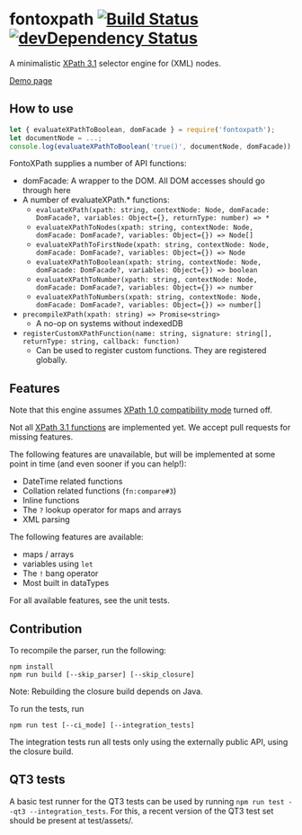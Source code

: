 # fontoxpath [![Build Status](https://travis-ci.org/FontoXML/fontoxpath.svg?branch=master)](https://travis-ci.org/FontoXML/fontoxpath)  [![devDependency Status](https://david-dm.org/FontoXML/fontoxpath/dev-status.svg)](https://david-dm.org/FontoXML/fontoxpath#info=devDependencies)

A minimalistic [XPath 3.1](https://www.w3.org/TR/xpath-31/) selector engine for (XML) nodes.

[Demo page](http://xpath.labs.fontoxml.com)

## How to use

```JavaScript
let { evaluateXPathToBoolean, domFacade } = require('fontoxpath');
let documentNode = ...;
console.log(evaluateXPathToBoolean('true()', documentNode, domFacade)); // => true
```

FontoXPath supplies a number of API functions:

* domFacade: A wrapper to the DOM. All DOM accesses should go through here
* A number of evaluateXPath.* functions:
  * `evaluateXPath(xpath: string, contextNode: Node, domFacade: DomFacade?, variables: Object={}, returnType: number) => *`
  * `evaluateXPathToNodes(xpath: string, contextNode: Node, domFacade: DomFacade?, variables: Object={}) => Node[]`
  * `evaluateXPathToFirstNode(xpath: string, contextNode: Node, domFacade: DomFacade?, variables: Object={}) => Node`
  * `evaluateXPathToBoolean(xpath: string, contextNode: Node, domFacade: DomFacade?, variables: Object={}) => boolean`
  * `evaluateXPathToNumber(xpath: string, contextNode: Node, domFacade: DomFacade?, variables: Object={}) => number`
  * `evaluateXPathToNumbers(xpath: string, contextNode: Node, domFacade: DomFacade?, variables: Object={}) => number[]`
* `precompileXPath(xpath: string) => Promise<string>`
  * A no-op on systems without indexedDB
* `registerCustomXPathFunction(name: string, signature: string[], returnType: string, callback: function)`
  * Can be used to register custom functions. They are registered globally.

## Features

Note that this engine assumes [XPath 1.0 compatibility mode](https://www.w3.org/TR/xpath-31/#id-backwards-compatibility) turned off.

Not all [XPath 3.1 functions](https://www.w3.org/TR/xpath-functions-31/) are implemented yet. We accept pull requests for missing features.

The following features are unavailable, but will be implemented at some point in time (and even sooner if you can help!):

* DateTime related functions
* Collation related functions (`fn:compare#3`)
* Inline functions
* The `?` lookup operator for maps and arrays
* XML parsing

The following features are available:

* maps / arrays
* variables using `let`
* The `!` bang operator
* Most built in dataTypes

For all available features, see the unit tests.

## Contribution

To recompile the parser, run the following:

```
npm install
npm run build [--skip_parser] [--skip_closure]
```

Note: Rebuilding the closure build depends on Java.

To run the tests, run

```
npm run test [--ci_mode] [--integration_tests]
```

The integration tests run all tests only using the externally public API, using the closure build.

## QT3 tests

A basic test runner for the QT3 tests can be used by running `npm run test --qt3 --integration_tests`.
For this, a recent version of the QT3 test set should be present at test/assets/.
